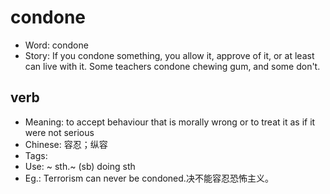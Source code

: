 # condone

- Word: condone
- Story: If you condone something, you allow it, approve of it, or at least can live with it. Some teachers condone chewing gum, and some don't.

## verb

- Meaning: to accept behaviour that is morally wrong or to treat it as if it were not serious
- Chinese: 容忍；纵容
- Tags: 
- Use: ~ sth.~ (sb) doing sth
- Eg.: Terrorism can never be condoned.决不能容忍恐怖主义。

